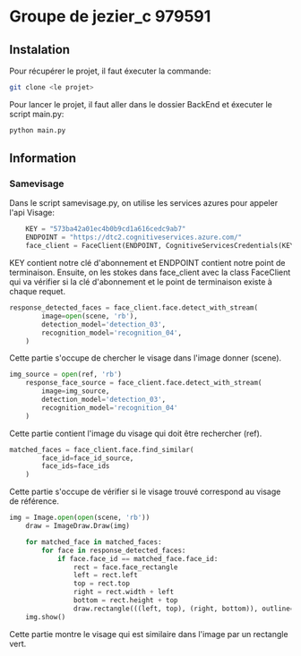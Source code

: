 # Groupe de jezier_c 979591

## Instalation

Pour récupérer le projet, il faut éxecuter la commande:
```bash
git clone <le projet>
```

Pour lancer le projet, il faut aller dans le dossier BackEnd et éxecuter le script main.py:
```bash
python main.py
``` 

## Information
### Samevisage
Dans le script samevisage.py, on utilise les services azures pour appeler l'api Visage:
```python
    KEY = "573ba42a01ec4b0b9cd1a616cedc9ab7"
    ENDPOINT = "https://dtc2.cognitiveservices.azure.com/"
    face_client = FaceClient(ENDPOINT, CognitiveServicesCredentials(KEY))
```

KEY contient notre clé d'abonnement et ENDPOINT contient notre point de terminaison.
Ensuite, on les stokes dans face_client avec la class FaceClient qui va vérifier si la clé d'abonnement et le point de terminaison existe à chaque requet.

```python
response_detected_faces = face_client.face.detect_with_stream(
        image=open(scene, 'rb'),      
        detection_model='detection_03',
        recognition_model='recognition_04',
    )
```
Cette partie s'occupe de chercher le visage dans l'image donner (scene).

```python
img_source = open(ref, 'rb')
    response_face_source = face_client.face.detect_with_stream(
        image=img_source,
        detection_model='detection_03',
        recognition_model='recognition_04'
    )
```
Cette partie contient l'image du visage qui doit être rechercher (ref).

```python
matched_faces = face_client.face.find_similar(
        face_id=face_id_source,
        face_ids=face_ids
    )
```
Cette partie s'occupe de vérifier si le visage trouvé correspond au visage de référence.

```python
img = Image.open(open(scene, 'rb'))
    draw = ImageDraw.Draw(img)

    for matched_face in matched_faces:
        for face in response_detected_faces:
            if face.face_id == matched_face.face_id:
                rect = face.face_rectangle
                left = rect.left
                top = rect.top
                right = rect.width + left
                bottom = rect.height + top
                draw.rectangle(((left, top), (right, bottom)), outline='green')
    img.show()
```
Cette partie montre le visage qui est similaire dans l'image par un rectangle vert.